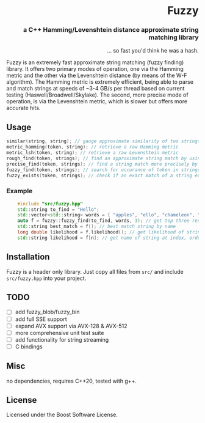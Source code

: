 <div align="right">


# Fuzzy
### a C++ Hamming/Levenshtein distance approximate string matching library
... so fast you'd think he was a hash. 
</div>

Fuzzy is an extremely fast approximate string matching (fuzzy finding) library. 
It offers two primary modes of operation, one via the Hamming metric and the other via the Levenshtein distance (by means of the W-F algorithm). The Hamming metric is extremely efficient, being able to parse and match strings at speeds of ~3-4 GB/s per thread based on current testing (Haswell/Broadwell/Skylake). The second, more precise mode of operation, is via the Levenshtein metric, which is slower but offers more accurate hits. 


## Usage
```cpp
similar(string, string); // gauge approximate similarity of two strings
metric_hamming(token, string); // retrieve a raw Hamming metric
metric_lsh(token, string); // retrieve a raw Levenshtein metric
rough_find(token, strings); // find an approximate string match by using the Hamming distance
precise_find(token, strings); // find a string match more precisely by using the Levenshetin distance
fuzzy_find(token, strings); // search for occurance of token in strings
fuzzy_exists(token, strings); // check if an exact match of a string exists
```


### Example
```cpp
    #include "src/fuzzy.hpp"
    std::string to_find = "Hello";
    std::vector<std::string> words = { "apples", "ello", "chameleon", "asphalt", "behemoth" };
    auto f = fuzzy::fuzzy_find(to_find, words, 3); // get top three results 
    std::string best_match = f(); // best match string by name
    long double likelihood = f.likelihood(); // get likelihood of string match
    std::string likelihood = f[n]; // get name of string at index, ordered from highest likelihood hit

```

## Installation

Fuzzy is a header only library. Just copy all files from `src/` and include `src/fuzzy.hpp` into your project.


## TODO
- [ ] add fuzzy_blob/fuzzy_bin
- [ ] add full SSE support
- [ ] expand AVX support via AVX-128 \& AVX-512
- [ ] more comprehensive unit test suite
- [ ] add functionality for string streaming
- [ ] C bindings

## Misc
no dependencies, requires C++20, tested with g++.

## License
Licensed under the Boost Software License.
